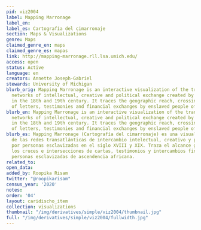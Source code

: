 ```yaml
---
pid: viz2004
label: Mapping Marronage
label_en:
label_es: Cartografía del cimarronaje
section: Maps & Visualizations
genre: Maps
claimed_genre_en: maps
claimed_genre_es: mapas
link: http://mapping-marronage.rll.lsa.umich.edu/
access: open
status: Active
language: en
creators: Annette Joseph-Gabriel
stewards: University of Michigan
blurb_orig: Mapping Marronage is an interactive visualization of the trans-Atlantic
  networks of intellectual, creative and political exchange created by enslaved people
  in the 18th and 19th century. It traces the geographic reach, crossings and intersections
  of letters, testimonies and financial exchanges by enslaved people of African-descent.
blurb_en: Mapping Marronage is an interactive visualization of the trans-Atlantic
  networks of intellectual, creative and political exchange created by enslaved people
  in the 18th and 19th century. It traces the geographic reach, crossings and intersections
  of letters, testimonies and financial exchanges by enslaved people of African-descent.
blurb_es: Mapping Marronage (Cartografía del cimarronaje) es una visualización interactiva
  de las redes transatlánticas de intercambio intelectual, creativo y político creado
  por personas esclavizadas en el siglo XVIII y XIX. Traza el alcance geográfico,
  los cruces e intersecciones de cartas, testimonios y intercambios financieros por
  personas esclavizadas de ascendencia africana.
related_to:
open_data:
added_by: Roopika Risam
twitter: "@roopikarisam"
census_year: '2020'
notes:
order: '04'
layout: caridischo_item
collection: visualizations
thumbnail: "/img/derivatives/simple/viz2004/thumbnail.jpg"
full: "/img/derivatives/simple/viz2004/fullwidth.jpg"
---
```

